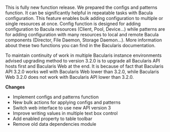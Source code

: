 
This is fully new function release. We prepared the configs and patterns function. It can be significantly helpful in repeatable tasks with Bacula configuration. This feature enables bulk adding configuration to multiple or single resources at once. Config function is designed for adding configuration to Bacula resources (Client, Pool, Device...) while patterns are for adding configuration with many resources to local and remote Bacula components (Director, File Daemon, Storage Daemon...). More information about these two functions you can find in the Bacularis documentation.

To maintain continuity of work in multiple Bacularis instance environments advised upgrading method to version 3.2.0 is to upgrade all Bacularis API hosts first and Bacularis Web at the end. It is because of fact that Bacularis API 3.2.0 works well with Bacularis Web lower than 3.2.0, while Bacularis Web 3.2.0 does not work with Bacularis API lower than 3.2.0.

**Changes**
 - Implement configs and patterns function
 - New bulk actions for applying configs and patterns
 - Switch web interface to use new API version 3
 - Improve writing values in multiple text box control
 - Add enabled property to table toolbar
 - Remove old data dependencies module

